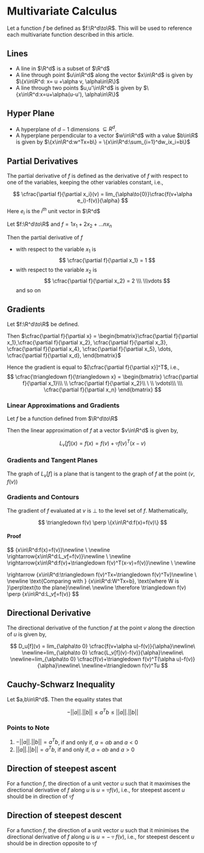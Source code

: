 # Multivariate Calculus

Let a function $f$ be defined as $f:\R^d\to\R$. This will be used to reference each multivariate function described in this article.

## Lines
- A line in $\R^d$ is a subset of $\R^d$
- A line through point $u\in\R^d$ along the vector $x\in\R^d$ is given by $\{x\in\R^d: x= u +\alpha v, \alpha\in\R\}$
- A line through two points $u,u'\in\R^d$ is given by $\{x\in\R^d:x=u+\alpha(u-u'), \alpha\in\R\}$

## Hyper Plane
- A hyperplane of $d-1$ dimensions $\subseteq R^d$.
- A hyperplane perpendicular to a vector $w\in\R^d$ with a value $b\in\R$ is given by $\{x\in\R^d:w^Tx=b\} = \{x\in\R^d:\sum_{i=1}^dw_ix_i=b\}$ 

## Partial Derivatives
The partial derivative of $f$ is defined as the derivative of $f$ with respect to one of the variables, keeping the other variables constant, i.e.,

$$
\cfrac{\partial f}{\partial x_i}(v) = lim_{\alpha\to{0}}\cfrac{f(v+\alpha e_i)-f(v)}{\alpha}
$$
Here $e_i$ is the $i^{th}$ unit vector in $\R^d$

Let $f:\R^d\to\R$ and $f=1x_1+2x_2+\dots nx_n$

Then the partial derivative of $f$ 
- with respect to the variable $x_1$ is 
$$
\cfrac{\partial f}{\partial x_1} = 1
$$
- with respect to the variable $x_2$ is 
$$
\cfrac{\partial f}{\partial x_2} = 2
\\\ \\\vdots
$$
and so on

## Gradients

Let $f:\R^d\to\R$ be defined.

Then $\cfrac{\partial f}{\partial x} = \begin{bmatrix}\cfrac{\partial f}{\partial x_1},\cfrac{\partial f}{\partial x_2}, \cfrac{\partial f}{\partial x_3}, \cfrac{\partial f}{\partial x_4}, \cfrac{\partial f}{\partial x_5}, \dots, \cfrac{\partial f}{\partial x_d}, \end{bmatrix}$

Hence the gradient is equal to $[\cfrac{\partial f}{\partial x}]^T$, i.e.,
$$
\cfrac{\triangledown f}{\triangledown x} = \begin{bmatrix}
\cfrac{\partial f}{\partial x_1}\\\ \\
\cfrac{\partial f}{\partial x_2}\\ \ \\
\vdots\\\ \\\
\cfrac{\partial f}{\partial x_n}
\end{bmatrix}
$$

### Linear Approximations and Gradients
Let $f$ be a function defined from $\R^d\to\R$

Then the linear approximation of $f$ at a vector $v\in\R^d$ is given by, 

$$
L_v[f](x)= f(x) = f(v) + \triangledown f(v)^T(x-v)
$$

### Gradients and Tangent Planes
The graph of $L_v[f]$ is a plane that is tangent to the graph of $f$ at the point $(v, f(v))$


### Gradients and Contours
The gradient of $f$ evaluated at $v$ is $\perp$ to the level set of $f.$ Mathematically,

$$
\triangledown f(v) \perp \{x\in\R^d:f(x)=f(v)\}
$$

#### Proof
$$
\{x\in\R^d:f(x)=f(v)\}\newline
\ \newline
\rightarrow\{x\in\R^d:L_v[f](x)=f(v)\}\newline
\ \newline
\rightarrow\{x\in\R^d:f(v)+\triangledown f(v)^T(x-v)=f(v)\}\newline
\ \newline

\rightarrow  \{x\in\R^d:\triangledown f(v)^Tx=\triangledown f(v)^Tv\}\newline
\ \newline
\text{Comparing with } \{x\in\R^d:W^Tx=b\}, \text{where W is }\perp\text{to the plane}\newline\ \newline
\therefore \triangledown f(v) \perp \{x\in\R^d:L_v[f](x)=f(v)\}
$$

## Directional Derivative


The directional derivative of the function $f$ at the point $v$ along the direction of $u$ is given by,

$$
D_u[f](v) = lim_{\alpha\to 0} \cfrac{f(v+\alpha u)-f(v)}{\alpha}\newline\ \newline=lim_{\alpha\to 0} \cfrac{L_v[f](v)-f(v)}{\alpha}\newline\ \newline=lim_{\alpha\to 0} \cfrac{f(v)+\triangledown f(v)^T(\alpha u)-f(v)}{\alpha}\newline\ \newline=\triangledown f(v)^Tu
$$

## Cauchy-Schwarz Inequality

Let $a,b\in\R^d$. Then the equality states that

$$
-||a||.||b|| \leq a^Tb \leq ||a||.||b||
$$

### Points to Note
1. $-||a||.||b|| = a^Tb$, if and only if, $a=\alpha b$ and $a<0$
2. $||a||.||b|| = a^Tb$, if and only if, $a=\alpha b$ and $a>0$

## Direction of steepest ascent

For a function $f$, the direction of a unit vector $u$ such that it maximises the directional derivative of $f$ along $u$ is $u=\triangledown f(v)$, i.e., for steepest ascent $u$ should be in direction of $\triangledown f$

## Direction of steepest descent

For a function $f$, the direction of a unit vector $u$ such that it minimises the directional derivative of $f$ along $u$ is $u=-\triangledown f(v)$, i.e., for steepest descent $u$ should be in direction opposite to $\triangledown f$